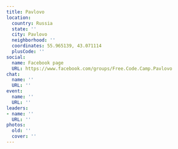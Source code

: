 ```yaml
---
title: Pavlovo
location:
  country: Russia
  state: ''
  city: Pavlovo
  neighborhood: ''
  coordinates: 55.965139, 43.071114
  plusCode: ''
social:
  name: Facebook page
  URL: https://www.facebook.com/groups/Free.Code.Camp.Pavlovo
chat:
  name: ''
  URL: ''
event:
  name: ''
  URL: ''
leaders:
- name: ''
  URL: ''
photos:
  old: ''
  cover: ''
---
```

